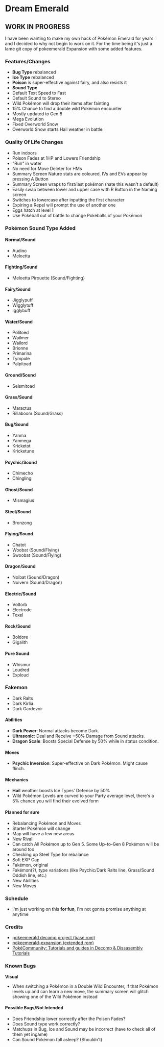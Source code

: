 # Dream Emerald

## WORK IN PROGRESS

I have been wanting to make my own hack of Pokémon Emerald for years and I decided to why not begin to work on it. For the time being it's just a lame git copy of pokeemerald Expansion with some added features.


### Features/Changes
* **Bug Type** rebalanced
* **Ice Type** rebalanced
* **Poison** is super-effective against fairy, and also resists it
* **Sound Type**
* Default Text Speed to Fast
* Default Sound to Stereo
* Wild Pokémon will drop their items after fainting
* 15% Chance to find a double wild Pokémon encounter
* Mostly updated to Gen 8
* Mega Evolution
* Fixed Overworld Snow
* Overworld Snow starts Hail weather in battle


### Quality Of Life Changes
* Run indoors
* Poison Fades at 1HP and Lowers Friendship
* "Run" in water
* No need for Move Deleter for HMs
* Summary Screen Nature stats are coloured, IVs and EVs appear by pressing A Button
* Summary Screen wraps to first/last pokémon (hate this wasn't a default)
* Easily swap between lower and upper case with R Button in the Naming screen
* Switches to lowercase after inputting the first character
* Expiring a Repel will prompt the use of another one
* Eggs hatch at level 1
* Use Pokéball out of battle to change Pokéballs of your Pokémon


### Pokémon Sound Type Added

#### Normal/Sound
* Audino
* Meloetta

#### Fighting/Sound
* Meloetta Pirouette (Sound/Fighting)

#### Fairy/Sound
* Jigglypuff
* Wigglytuff
* Igglybuff

#### Water/Sound
* Politoed
* Wailmer
* Wailord
* Brionne
* Primarina
* Tympole
* Palpitoad

#### Ground/Sound
* Seismitoad

#### Grass/Sound
* Maractus
* Rillaboom (Sound/Grass)

#### Bug/Sound
* Yanma
* Yanmega
* Kricketot
* Kricketune

#### Psychic/Sound
* Chimecho
* Chingling

#### Ghost/Sound
* Mismagius

#### Steel/Sound
* Bronzong

#### Flying/Sound
* Chatot
* Woobat (Sound/Flying)
* Swoobat (Sound/Flying)

#### Dragon/Sound
* Noibat (Sound/Dragon)
* Noivern (Sound/Dragon)

#### Electric/Sound
* Voltorb
* Electrode
* Toxel

#### Rock/Sound
* Boldore
* Gigalith

#### Pure Sound
* Whismur
* Loudred
* Exploud


### Fakemon
* Dark Ralts
* Dark Kirlia
* Dark Gardevoir

#### Abilities
* **Dark Power**: Normal attacks become Dark.
* **Ultrasonic**: Deal and Receive +50% Damage from Sound attacks.
* **Dragon Scale**: Boosts Special Defense by 50% while in status condition.

#### Moves
* **Psychic Inversion**: Super-effective on Dark Pokémon. Might cause flinch.

#### Mechanics
* **Hail** weather boosts Ice Types' Defense by 50%
* Wild Pokémon Levels are curved to your Party average level, there's a 5% chance you will find their evolved form


#### Planned for sure
* Rebalancing Pokémon and Moves
* Starter Pokémon will change
* Map will have a few new areas
* New Rival
* Can catch All Pokémon up to Gen 5. Some Up-to-Gen 8 Pokémon will be around too
* Checking up Steel Type for rebalance
* Soft EXP Cap
* Fakémon, original
* Fakémon(?), type variations (like Psychic/Dark Ralts line, Grass/Sound Oddish line, etc.)
* New Abilities
* New Moves


### Schedule
* I'm just working on this **for fun**, I'm not gonna promise anything at anytime


### Credits
* [pokeemerald decomp project (base rom)](https://github.com/pret/pokeemerald)
* [pokeemerald-expansion (extended rom)](https://github.com/rh-hideout/pokeemerald-expansion)
* [PokéCommunity: Tutorials and guides in Decomp & Dissasembly Tutorials](https://www.pokecommunity.com/forumdisplay.php?f=475&order=desc)


### Known Bugs
**Visual**
* When switching a Pokémon in a Double Wild Encounter, if that Pokémon levels up and can learn a new move, the summary screen will glitch showing one of the Wild Pokémon instead

#### Possible Bugs/Not Intended
* Does Friendship lower correctly after the Poison Fades?
* Does Sound type work correctly?
* Matchups in Bug, Ice and Sound may be incorrect (have to check all of them yet ingame)
* Can Sound Pokémon fall asleep? (Shouldn't)
